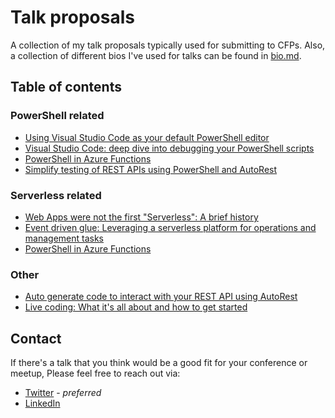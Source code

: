 # Talk proposals

A collection of my talk proposals typically used for submitting to CFPs.
Also, a collection of different bios I've used for talks can be found in
[bio.md](https://github.com/TylerLeonhardt/talk-proposals/blob/master/bio.md).

## Table of contents

### PowerShell related

* [Using Visual Studio Code as your default PowerShell editor](https://github.com/TylerLeonhardt/talk-proposals/blob/master/talks/Using%20Visual%20Studio%20Code%20as%20your%20default%20PowerShell%20Editor.md)
* [Visual Studio Code: deep dive into debugging your PowerShell scripts](https://github.com/TylerLeonhardt/talk-proposals/blob/master/talks/Debugging%20PowerShell%20scripts%20using%20VSCode.md)
* [PowerShell in Azure Functions](https://github.com/TylerLeonhardt/talk-proposals/blob/master/talks/PowerShell%20in%20Azure%20Functions.md)
* [Simplify testing of REST APIs using PowerShell and AutoRest](https://github.com/TylerLeonhardt/talk-proposals/blob/master/talks/Simplify%20testing%20of%20REST%20APIs%20using%20PowerShell%20and%20AutoRest.md)

### Serverless related

* [Web Apps were not the first "Serverless": A brief history](https://github.com/TylerLeonhardt/talk-proposals/blob/master/talks/Web%20Apps%20were%20not%20the%20first%20%22Serverless%22:%20A%20brief%20history.md)
* [Event driven glue: Leveraging a serverless platform for operations and management tasks](https://github.com/TylerLeonhardt/talk-proposals/blob/master/talks/Event%20driven%20glue:%20Leveraging%20a%20serverless%20platform%20for%20operations%20and%20management%20tasks.md)
* [PowerShell in Azure Functions](https://github.com/TylerLeonhardt/talk-proposals/blob/master/talks/PowerShell%20in%20Azure%20Functions.md)

### Other

* [Auto generate code to interact with your REST API using AutoRest](https://github.com/TylerLeonhardt/talk-proposals/blob/master/talks/Auto%20generate%20code%20to%20interact%20with%20your%20REST%20API%20using%20AutoRest.md)
* [Live coding: What it's all about and how to get started](https://github.com/TylerLeonhardt/talk-proposals/blob/master/talks/Live%20coding%20101.md)

## Contact

If there's a talk that you think would be a good fit for your conference or meetup,
Please feel free to reach out via:

* [Twitter](https://twitter.com/TylerLeonhardt) - *preferred*
* [LinkedIn](https://www.linkedin.com/in/tylerjamesleonhardt/)
